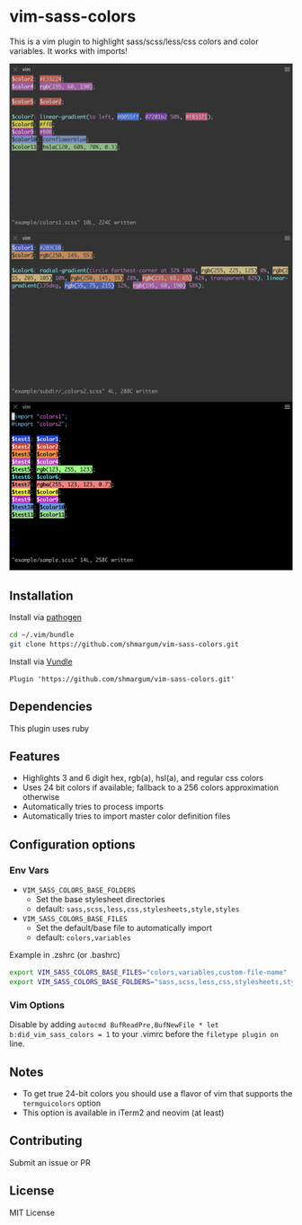 vim-sass-colors
===============

This is a vim plugin to highlight sass/scss/less/css colors and color variables.  It works with imports!

![vim sass colors sample](https://raw.githubusercontent.com/shmargum/vim-sass-colors/master/vim-sass-color-sample-8.png)

## Installation

Install via [pathogen](https://github.com/tpope/vim-pathogen)
```bash
cd ~/.vim/bundle
git clone https://github.com/shmargum/vim-sass-colors.git
```

Install via [Vundle](https://github.com/VundleVim/Vundle.vim)
```vim
Plugin 'https://github.com/shmargum/vim-sass-colors.git'
```

## Dependencies
This plugin uses ruby

## Features
* Highlights 3 and 6 digit hex, rgb(a), hsl(a), and regular css colors
* Uses 24 bit colors if available; fallback to a 256 colors approximation otherwise
* Automatically tries to process imports
* Automatically tries to import master color definition files

## Configuration options
### Env Vars
* `VIM_SASS_COLORS_BASE_FOLDERS`
  * Set the base stylesheet directories
  * default: `sass,scss,less,css,stylesheets,style,styles`
* `VIM_SASS_COLORS_BASE_FILES`
  * Set the default/base file to automatically import
  * default: `colors,variables`

Example in .zshrc (or .bashrc)
```bash
export VIM_SASS_COLORS_BASE_FILES="colors,variables,custom-file-name"
export VIM_SASS_COLORS_BASE_FOLDERS="sass,scss,less,css,stylesheets,style,styles,custom-folder-name"
```
### Vim Options
Disable by adding `autocmd BufReadPre,BufNewFile * let b:did_vim_sass_colors = 1` to your .vimrc before the `filetype plugin on` line.

## Notes
* To get true 24-bit colors you should use a flavor of vim that supports the `termguicolors` option
* This option is available in iTerm2 and neovim (at least)

## Contributing
Submit an issue or PR

## License
MIT License
